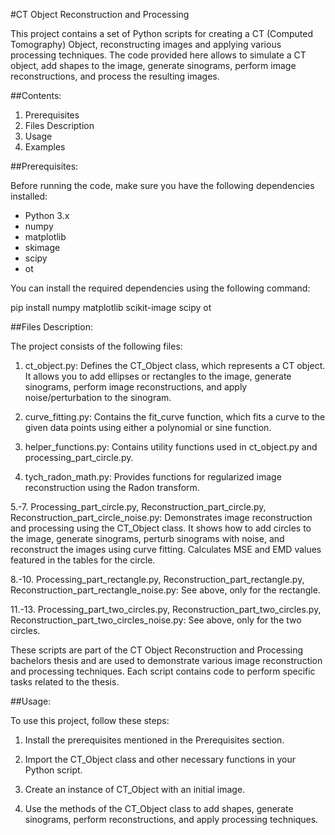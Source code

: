 #CT Object Reconstruction and Processing

This project contains a set of Python scripts for creating a CT (Computed Tomography) Object, reconstructing images and applying various processing techniques. The code provided here allows to simulate a CT object, add shapes to the image, generate sinograms, perform image reconstructions, and process the resulting images.

##Contents:

1. Prerequisites
2. Files Description
3. Usage
4. Examples


##Prerequisites:

Before running the code, make sure you have the following dependencies installed:

- Python 3.x
- numpy
- matplotlib
- skimage
- scipy
- ot

You can install the required dependencies using the following command:

pip install numpy matplotlib scikit-image scipy ot

##Files Description:

The project consists of the following files:

1. ct_object.py: Defines the CT_Object class, which represents a CT object. It allows you to add ellipses or rectangles to the image, generate sinograms, perform image reconstructions, and apply noise/perturbation to the sinogram.

2. curve_fitting.py: Contains the fit_curve function, which fits a curve to the given data points using either a polynomial or sine function.

3. helper_functions.py: Contains utility functions used in ct_object.py and processing_part_circle.py.

4. tych_radon_math.py: Provides functions for regularized image reconstruction using the Radon transform.

5.-7. Processing_part_circle.py, Reconstruction_part_circle.py, Reconstruction_part_circle_noise.py: Demonstrates image reconstruction and processing using the CT_Object class. It shows how to add circles to the image, generate sinograms, perturb sinograms with noise, and reconstruct the images using curve fitting.
Calculates MSE and EMD values featured in the tables for the circle.

8.-10. Processing_part_rectangle.py, Reconstruction_part_rectangle.py, Reconstruction_part_rectangle_noise.py: See above, only for the rectangle.

11.-13. Processing_part_two_circles.py, Reconstruction_part_two_circles.py, Reconstruction_part_two_circles_noise.py: See above, only for the two circles.

These scripts are part of the CT Object Reconstruction and Processing bachelors thesis and are used to demonstrate various image reconstruction and processing techniques. Each script contains code to perform specific tasks related to the thesis.

##Usage:

To use this project, follow these steps:

1. Install the prerequisites mentioned in the Prerequisites section.

2. Import the CT_Object class and other necessary functions in your Python script.

3. Create an instance of CT_Object with an initial image.

4. Use the methods of the CT_Object class to add shapes, generate sinograms, perform reconstructions, and apply processing techniques.
